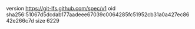 version https://git-lfs.github.com/spec/v1
oid sha256:51067d5dcdab177aadeee67039c0064285fc51952cb31a0a427ec8642e266c7d
size 6229
